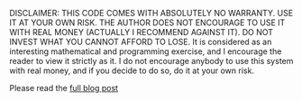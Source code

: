 DISCLAIMER: THIS CODE COMES WITH ABSOLUTELY NO WARRANTY. USE IT AT YOUR OWN RISK. THE AUTHOR DOES NOT ENCOURAGE TO USE IT WITH REAL MONEY (ACTUALLY I RECOMMEND AGAINST IT). DO NOT INVEST WHAT YOU CANNOT AFFORD TO LOSE. It is considered as an interesting mathematical and programming exercise, and I encourage the reader to view it strictly as it. I do not encourage anybody to use this system with real money, and if you decide to do so, do it at your own risk.

Please read the [full blog post](https://www.linkedin.com/pulse/predicting-stock-market-twitter-fun-profit-eduardo-pena-vina)
